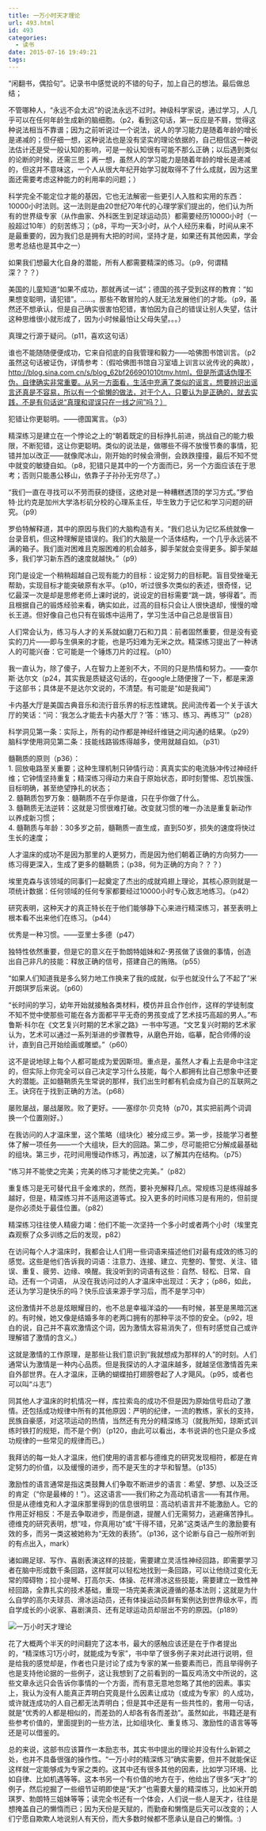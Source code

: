 ```yaml
---
title: 一万小时天才理论
url: 493.html
id: 493
categories:
  - 读书
date: 2015-07-16 19:49:21
tags:
---
```


“闲翻书，偶拾句”。记录书中感觉说的不错的句子，加上自己的想法。最后做总结；

不管哪种人，“永远不会太迟”的说法永远不过时。神级科学家说，通过学习，人几乎可以在任何年龄生成新的脑细胞。（p2，看到这句话，第一反应是不屑，觉得这种说法相当不靠谱；因为之前听说过一个说法，说人的学习能力是随着年龄的增长是递减的；但仔细一想，这种说法也是没有坚实的理论依据的，自己相信这一种说法估计还是受一般认知的影响，可是一般认知很有可能不那么正确；以后遇到类似的论断的时候，还需三思；再一想，虽然人的学习能力是随着年龄的增长是递减的，但这并不意味这，一个人从很大年纪开始学习就取得不了什么成就，因为这里面还需要考虑这种能力的利用率的问题；）

科学完全不能定位才能的基因，它也无法解密一些更引人入胜和实用的东西：10000小时法则。这一法则是由20世纪70年代的心理学家们提出的，他们认为所有的世界级专家（从作曲家、外科医生到足球运动员）都需要经历10000小时（一般超过10年）的刻苦练习；（p8，平均一天3小时，从个人经历来看，时间从来不是最重要的，因为我们总是拥有大把的时间，坚持才是，如果还有其他因素，学会思考总结也是其中之一）

如果我们想最大化自身的潜能，所有人都需要精深的练习。（p9，何谓精深？？？）

美国的儿童知道“如果不成功，那就再试一试”；德国的孩子受到这样的教育：“如果想变聪明，请犯错”。......。那些不敢冒险的人就无法发展他们的才能。（p9，虽然还不想承认，但是自己确实很害怕犯错，害怕因为自己的错误让别人失望，估计这种思维很小就形成了，因为小时候最怕让父母失望。。。）

真理之行源于疑问。（p11，喜欢这句话）

谁也不能随随便便成功，它来自彻底的自我管理和毅力——哈佛图书馆训言。（p2虽然这句话被证伪，详情参考：（假哈佛图书馆自习室墙上训言以讹传讹的典故），http://blog.sina.com.cn/s/blog_62bf266901010tmv.html，但是所谓话伪理不伪，自律确实非常重要。从另一方面看，生活中充满了类似的谣言，想要辨识出谣言还真是不容易，所以有一个偷懒的做法，对于个人，只要认为是正确的，就去实践，不是有句话说“真理和谬误只在一线之间”吗？）

犯错让你更聪明。——德国寓言。（p3）

精深练习是建立在一个悖论之上的“朝着既定的目标挣扎前进，挑战自己的能力极限，不断犯错，这让你更聪明。类似的说法是，做哪些不得不放慢节奏的事情，犯错并加以改正——就像爬冰山，刚开始的时候会滑倒，会跌跌撞撞，最后不知不觉中就变的敏捷自如。（p8，犯错只是其中的一个方面而已，另一个方面应该在于思考；否则只能愚公移山，依靠子子孙孙无穷尽了。）

“我们一直在寻找可以不劳而获的捷径，这绝对是一种糟糕透顶的学习方式。”罗伯特·比约克是加州大学洛杉矶分校的心理系主任，毕生致力于记忆和学习问题的研究。（p9）

罗伯特解释道，其中的原因与我们的大脑构造有关。“我们总认为记忆系统就像一台录音机，但这种理解是错误的。我们的大脑是一个活体结构，一个几乎永远装不满的箱子。我们面对困难且克服困难的机会越多，脚手架就会变得更多。脚手架越多，我们学习新东西的速度就越快。”（p9）

窍门是设定一个稍稍超越自己现有能力的目标：设定努力的目标靶。盲目受挫毫无帮助，实现目标才能突破原有水平。（p10，听过很多次类似的表述，很奇怪，记忆最深一次是却是思修老师上课时说的，说设定的目标需要“跳一跳，够得着”。而且根据自己的锻炼经验来看，确实如此，过高的目标只会让人很快退却，慢慢的增长王道。但好像自己也只有在锻炼中运用了，学习生活中自己总是很盲目）

人们常会认为，练习与人才的关系就如磨刀石和刀具：前者固然重要，但是没有瓷实的刀片——即与生俱来的才能，也是巧妇难为无米之炊。精深练习提出了一种诱人的可能兴奋：它可能是一个锤炼刀片的过程。（p10）

我一直认为，除了傻子，人在智力上差别不大，不同的只是热情和努力。——查尔斯·达尔文（p24，其实我是质疑这句话的，在google上随便搜了一下，都是来源于这部书；具体是不是达尔文说的，不清楚。有可能是“如是我闻”）

卡内基大厅是美国古典音乐和流行音乐界的标志性建筑。民间流传着一个关于该大厅的笑话：“问：‘我怎么才能去卡内基大厅？’答：‘练习、练习、再练习’”（p28）

科学洞见第一条：实际上，所有的动作都是神经纤维链之间沟通的结果。（p29）  
脑科学使用洞见第二条：技能线路锻炼得越多，使用就越自如。（p31）

髓鞘质的原则（p36）：  
1\. 回放电路至关重要；这种生理机制只钟情行动：真真实实的电流脉冲传过神经纤维；它钟情坚持重复；精深练习得动力来自于原始状态，即时刻警惕、忍饥挨饿、目标明确，甚至绝望挣扎的状态；  
2\. 髓鞘质包罗万象：髓鞘质不在乎你是谁，只在乎你做了什么。  
3\. 髓鞘质无法逆转：这就是习惯很难打破。改变就习惯的唯一办法是重复新动作以养成新习惯；  
4\. 髓鞘质与年龄：30多岁之前，髓鞘质一直生成，直到50岁，损失的速度将快过生长的速度；

人才温床的成功不是因为那里的人更努力，而是因为他们朝着正确的方向努力——练习得更深入，生成了更多的髓鞘质；（p38，何为正确的方向？？？）

埃里克森与该领域的同事们一起奠定了杰出的成就鸡翅上理论，其核心原则就是一项统计数据：任何领域的任何专家都要经过10000小时专心致志地练习。（p42）

研究表明，这种天才的真正特长在于他们能够静下心来进行精深练习，甚至表明上根本看不出来他们在练习。（p44）

优秀是一种习惯。——亚里士多德（p47）

独特性依然重要，但是它的意义在于勃朗特姐妹和Z-男孩做了该做的事情，创造出自己非凡的技能：释放正确的信号，搭建自己的贿赂。（p55）

“如果人们知道我是多么努力地工作换来了我的成就，似乎也就没什么了不起了”米开朗琪罗后来说。（p60）

“长时间的学习，幼年开始就接触各类材料，模仿并且合作创作，这样的学徒制度不知不觉中使那些可能在各方面都平平无奇的男孩变成了艺术技巧高超的男人。”布鲁斯·科尔在《文艺复兴时期的艺术家之路》一书中写道。“文艺复兴时期的艺术家认为，艺术可以通过一系列渐进的步骤教导，从磨色开始，临摹，配合师傅的设计，直到自己开始绘画或雕塑。”（p60）

这不是说地球上每个人都可能成为爱因斯坦。重点是，虽然人才看上去是命中注定的，但实际上你完全可以自己决定学习什么技能，每个人都拥有比自己想象中还要大的潜能。正如髓鞘质先生常说的那样，我们出生时都有机会成为自己的互联网之王。诀窍在于找到正确的方法。（p68）

屡败屡战，屡战屡败。败了更好。——塞缪尔·贝克特（p70，其实把前两个词调换一个位置刚好。）

在我访问的人才温床里，这个策略（组块化）被分成三步。第一步，技能学习者整体了解一项任务——一个大组块，巨大的回路。第二步，尽可能把它分解成最基础的组块。第三步，花时间用慢动作练习，再加速，以了解其内在结构。（p75）

“练习并不能使之完美；完美的练习才能使之完美。”（p82）

重复练习是无可替代且千金难求的，然而，要补充解释几点。常规练习是练得越多越好，但是，精深练习并不适用这道等式。投入更多的时间练习是有用的，但前提是你必须处于最佳位置。（p82）

精深练习往往使人精疲力竭：他们不能一次坚持一个多小时或者两个小时（埃里克森观察了众多训练之后的发现，p82）

在访问每个人才温床时，我都会让人们用一些词语来描述他们对最有成效的练习的感觉。这些是他们告诉我的词语：注意力、连接、建立、完整的、警觉、关注、错误、重复、疲劳、边缘、唤醒。我没听到的词语有这些：自然、轻松、日常、自动。还有一个词语， 从没在我访问过的人才温床中出现过：天才；（p86，如此，还认为学习是快乐的吗？快乐应该来源于学习后，而不是学习中）

这份激情并不总是炫眼耀目的，也不总是幸福洋溢的——有时候，甚至是黑暗沉迷的。有时候，她又像是结婚多年的老两口拥有的那种平淡不惊的安全。（p92，坦白的说，自己并不喜欢激情这个词，因为激情太容易消失了，但有时感觉自己或许理解错了激情的含义。）

这就是激情的工作原理，是那些让我们意识到“我就想成为那样的人”的时刻。人们通常认为激情是一种内心品质。但是我探访的人才温床越多，就越坚信激情首先来自外部世界。在人才温床，正确的蝴蝶拍打翅膀卷起了人才飓风。（p95，或者也可以叫“斗志”）

同其他人才温床的时机情况一样，库拉索岛的成功不但是因为原始信号启动了激情。还包括成功规律中所有的其他原因：严明的纪律，一流的教练，家长的支持，民族自豪感，对这项运动的热情，当然还有充分的精深练习（就我所知，琼斯式训练时铁打的规矩，而不是个例）（p120，由此可以看出，本书说讲的也只是众多成功规律的一些常见的规律而已。）

我拜访的每一处人才温床，他们使用的语言都与德维克的研究发现相符，都是在肯定努力的价值，以及缓慢的进步，而不是天生的才华和智慧。（p135）

激励性的语言通常是指这类鼓舞人们争取不断进步的语言：希望、梦想、以及泛泛的肯定（“你是最棒的！”）。这这语言——我们称之为高动机语言——有其作用。但是从德维克和人才温床那里得到的信息很明显：高动机语言并不能激励人。它的作用正好相反：不是去争取进步，而是倒退，提醒人们无需努力，逃避痛苦挣扎。德维克的研究表明，想“哇，你真用功”或“干得不错，兄弟”这类话产生的激励要有效的多，而另一类这被她称为“无效的表扬”。（p136，这个论断与自己一般所听到的有点出入，mark）

诸如踢足球、写作、喜剧表演这样的技能，需要建立灵活性神经回路，即需要学习者在脑中形成数千条回路，这样就可以轻松地找到一条回路，可以让他绕过变化无常的障碍物；拉小提琴、打高尔夫、体操、花样滑冰这些技能，需要建立一致性神经回路，全靠扎实的技术基础，重现一场完美表演说遵循的基本法则；这就是为什么自学的高尔夫球员、滑冰运动员，还有体操运动员鲜有案例达到世界级水平，而自学成长的小说家、喜剧演员、还有足球运动员却层出不穷的原因。（p189）

![一万小时天才理论](http://www.wangmingkuo.com/wp-content/uploads/2015/07/一万小时天才理论.png)

花了大概两个半天的时间翻完了这本书，最大的感触应该还是在于作者提出的，“精深练习1万小时，就能成为专家”，书中举了很多例子来对此进行说明，但是给我的感觉却是，作者也只是讨论了成为专家的某一些要素而已，而且举得例子也是支持他论据的一些例子，这让我想到了之前看到的一篇反鸡汤文中所说的，这些文章永远只会告诉你事情的一个方面，而有意无意地忽略了其他的因素。事实上，我认为没有人能真正弄明白究竟是什么因素让成功（或成为专家）的人成功，或许就连成功的人自己都无法弄明白；但是其中还是有一些共性的，套用一句话，就是“优秀的人都是相似的，而差劲的人却各有各而差劲”。虽然如此，书籍还是有些参考价值的，里面提到的一些方法，比如组块化、重复练习、激励性的语言等等还是可以借鉴的。

总的来说，这部书应该算作一本励志书，其实书中提出的理论并没有什么新颖之处，也并不具备很强的操作性。“一万小时的精深练习”确实需要，但并不就能保证这样就一定能够成为专家之类的。这其中还有很多其他的因素，比如学习环境、比如自律、比如机遇等等。这本书另一个有价值的地方在于，他给出了很多“天才”的例子，然后挖掘了一些细节证明即使是“天才”也需要大量的精深练习，比如米开朗琪罗、勃朗特三姐妹等等；读完全书还有一个体会，人们说一些人是天才，往往是想掩盖自己的懒惰而已；因为天份是天赋的，而勤奋和懒惰是后天可以改变的；人们宁愿自欺欺人地说别人有天份，而大多数时候都不愿承认是自己的懒惰。:)